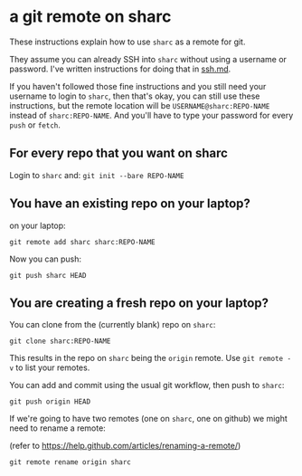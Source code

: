 # a git remote on sharc

These instructions explain how to use `sharc` as a remote for git.

They assume you can already SSH into `sharc`
without using a username or password.
I've written instructions for doing that in [ssh.md](ssh.md).

If you haven't followed those fine instructions
and you still need your username to login to `sharc`,
then that's okay,
you can still use these instructions,
but the remote location will be `USERNAME@sharc:REPO-NAME`
instead of `sharc:REPO-NAME`.
And you'll have to type your password for every `push` or `fetch`.


## For every repo that you want on sharc

Login to `sharc` and: `git init --bare REPO-NAME`

## You have an existing repo on your laptop?

on your laptop:

    git remote add sharc sharc:REPO-NAME

Now you can push:

    git push sharc HEAD

## You are creating a fresh repo on your laptop?

You can clone from the (currently blank) repo on `sharc`:

```
git clone sharc:REPO-NAME
```

This results in the repo on `sharc` being the `origin` remote.
Use `git remote -v` to list your remotes.

You can add and commit using the usual git workflow,
then push to `sharc`:

    git push origin HEAD

If we're going to have two remotes
(one on `sharc`, one on github) we might need to rename a remote:

(refer to https://help.github.com/articles/renaming-a-remote/)


    git remote rename origin sharc



